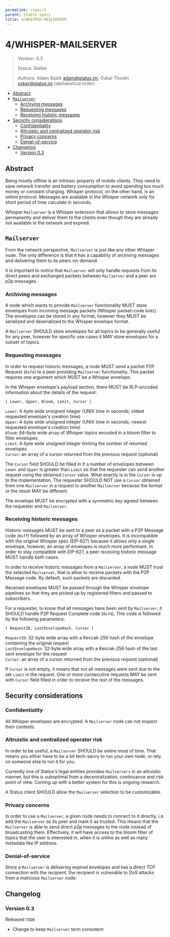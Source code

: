 ```yaml
---
permalink: /spec/4
parent: Stable specs
title: 4/WHISPER-MAILSERVER
---
```


# 4/WHISPER-MAILSERVER

> Version: 0.3
>
> Status: Stable
>
> Authors: Adam Babik <adam@status.im>, Oskar Thorén <oskar@status.im> (alphabetical order)

 - [Abstract](#abstract)
 - [`Mailserver`](#mailserver)
   - [Archiving messages](#archiving-messages)
   - [Requesting messages](#requesting-messages)
   - [Receiving historic messages](#receiving-historic-messages)
 - [Security considerations](#security-considerations)
   - [Confidentiality](#confidentiality)
   - [Altruistic and centralized operator risk](#altruistic-and-centralized-operator-risk)
   - [Privacy concerns](#privacy-concerns)
   - [Denial-of-service](#denial-of-service)
 - [Changelog](#changelog)
   - [Version 0.3](#version-03)

## Abstract

Being mostly offline is an intrinsic property of mobile clients. They need to save network transfer and battery consumption to avoid spending too much money or constant charging. Whisper protocol, on the other hand, is an online protocol. Messages are available in the Whisper network only for short period of time calculate in seconds.

Whisper `Mailserver` is a Whisper extension that allows to store messages permanently and deliver them to the clients even though they are already not available in the network and expired.

## `Mailserver`

From the network perspective, `Mailserver` is just like any other Whisper node. The only difference is that it has a capability of archiving messages and delivering them to its peers on-demand.

It is important to notice that `Mailserver` will only handle requests from its direct peers and exchanged packets between `Mailserver` and a peer are p2p messages.

### Archiving messages

A node which wants to provide `Mailserver` functionality MUST store envelopes from incoming message packets (Whisper packet-code `0x01`). The envelopes can be stored in any format, however they MUST be serialized and deserialized to the Whisper envelope format.

A `Mailserver` SHOULD store envelopes for all topics to be generally useful for any peer, however for specific use cases it MAY store envelopes for a subset of topics.

### Requesting messages

In order to request historic messages, a node MUST send a packet P2P Request (`0x7e`) to a peer providing `Mailserver` functionality. This packet requires one argument which MUST be a Whisper envelope.

In the Whisper envelope's payload section, there MUST be RLP-encoded information about the details of the request:

```
[ Lower, Upper, Bloom, Limit, Cursor ]
```

`Lower`: 4-byte wide unsigned integer (UNIX time in seconds; oldest requested envelope's creation time)  
`Upper`: 4-byte wide unsigned integer (UNIX time in seconds; newest requested envelope's creation time)  
`Bloom`: 64-byte wide array of Whisper topics encoded in a bloom filter to filter envelopes  
`Limit`: 4-byte wide unsigned integer limiting the number of returned envelopes  
`Cursor`: an array of a cursor returned from the previous request (optional)

The `Cursor` field SHOULD be filled in if a number of envelopes between `Lower` and `Upper` is greater than `Limit` so that the requester can send another request using the obtained `Cursor` value. What exactly is in the `Cursor` is up to the implementation. The requester SHOULD NOT use a `Cursor` obtained from one `Mailserver` in a request to another `Mailserver` because the format or the result MAY be different.

The envelope MUST be encrypted with a symmetric key agreed between the requester and `Mailserver`.

### Receiving historic messages

Historic messages MUST be sent to a peer as a packet with a P2P Message code (`0x7f`) followed by an array of Whisper envelopes. It is incompatible with the original Whisper spec (EIP-627) because it allows only a single envelope, however, an array of envelopes is much more performant. In order to stay compatible with EIP-627, a peer receiving historic message MUST handle both cases.

In order to receive historic messages from a `Mailserver`, a node MUST trust the selected `Mailserver`, that is allow to receive packets with the P2P Message code. By default, such packets are discarded.

Received envelopes MUST be passed through the Whisper envelope pipelines so that they are picked up by registered filters and passed to subscribers.

For a requester, to know that all messages have been sent by `Mailserver`, it SHOULD handle P2P Request Complete code (`0x7d`). This code is followed by the following parameters:

```
[ RequestID, LastEnvelopeHash, Cursor ]
```

`RequestID`: 32-byte wide array with a Keccak-256 hash of the envelope containing the original request  
`LastEnvelopeHash`: 32-byte wide array with a Keccak-256 hash of the last sent envelope for the request  
`Cursor`: an array of a cursor returned from the previous request (optional)

If `Cursor` is not empty, it means that not all messages were sent due to the set `Limit` in the request. One or more consecutive requests MAY be sent with `Cursor` field filled in order to receive the rest of the messages.

## Security considerations

### Confidentiality

All Whisper envelopes are encrypted. A `Mailserver` node can not inspect their contents.

### Altruistic and centralized operator risk

In order to be useful, a `Mailserver` SHOULD be online most of time. That means
you either have to be a bit tech-savvy to run your own node, or rely on someone
else to run it for you.

Currently one of Status's legal entities provides `Mailservers` in an altruistic manner, but this is
suboptimal from a decentralization, continuance and risk point of view. Coming
up with a better system for this is ongoing research.

A Status client SHOULD allow the `Mailserver` selection to be customizable.

### Privacy concerns

In order to use a `Mailserver`, a given node needs to connect to it directly,
i.e. add the `Mailserver` as its peer and mark it as trusted. This means that the
`Mailserver` is able to send direct p2p messages to the node instead of
broadcasting them. Effectively, it will have access to the bloom filter of
topics that the user is interested in, when it is online as well as many
metadata like IP address.

### Denial-of-service

Since a `Mailserver` is delivering expired envelopes and has a direct TCP connection with the recipient, the recipient is vulnerable to DoS attacks from a malicious `Mailserver` node.

## Changelog

### Version 0.3

Released `TODO`

- Change to keep `Mailserver` term consistent
